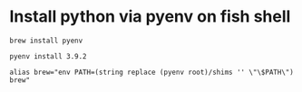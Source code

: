 # Install python via pyenv on fish shell

``` fish
brew install pyenv
```
``` fish
pyenv install 3.9.2
```

``` fish
alias brew="env PATH=(string replace (pyenv root)/shims '' \"\$PATH\") brew"
```
